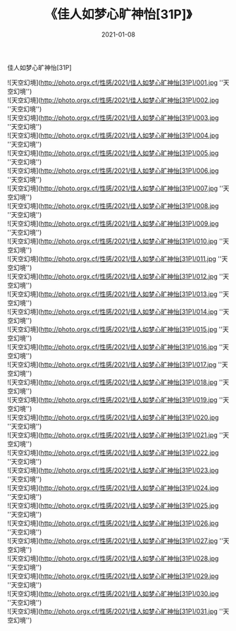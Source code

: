 ﻿---
layout: post
title:  《佳人如梦心旷神怡[31P]》
date:   2021-01-08
img: http://photo.orgx.cf/性感/2021/佳人如梦心旷神怡[31P]/000.jpg
categories: [美女, 性感, 泳衣]
---

佳人如梦心旷神怡[31P]



![天空幻境](http://photo.orgx.cf/性感/2021/佳人如梦心旷神怡[31P]/001.jpg ''天空幻境'') <br>
![天空幻境](http://photo.orgx.cf/性感/2021/佳人如梦心旷神怡[31P]/002.jpg ''天空幻境'') <br>
![天空幻境](http://photo.orgx.cf/性感/2021/佳人如梦心旷神怡[31P]/003.jpg ''天空幻境'') <br>
![天空幻境](http://photo.orgx.cf/性感/2021/佳人如梦心旷神怡[31P]/004.jpg ''天空幻境'') <br>
![天空幻境](http://photo.orgx.cf/性感/2021/佳人如梦心旷神怡[31P]/005.jpg ''天空幻境'') <br>
![天空幻境](http://photo.orgx.cf/性感/2021/佳人如梦心旷神怡[31P]/006.jpg ''天空幻境'') <br>
![天空幻境](http://photo.orgx.cf/性感/2021/佳人如梦心旷神怡[31P]/007.jpg ''天空幻境'') <br>
![天空幻境](http://photo.orgx.cf/性感/2021/佳人如梦心旷神怡[31P]/008.jpg ''天空幻境'') <br>
![天空幻境](http://photo.orgx.cf/性感/2021/佳人如梦心旷神怡[31P]/009.jpg ''天空幻境'') <br>
![天空幻境](http://photo.orgx.cf/性感/2021/佳人如梦心旷神怡[31P]/010.jpg ''天空幻境'') <br>
![天空幻境](http://photo.orgx.cf/性感/2021/佳人如梦心旷神怡[31P]/011.jpg ''天空幻境'') <br>
![天空幻境](http://photo.orgx.cf/性感/2021/佳人如梦心旷神怡[31P]/012.jpg ''天空幻境'') <br>
![天空幻境](http://photo.orgx.cf/性感/2021/佳人如梦心旷神怡[31P]/013.jpg ''天空幻境'') <br>
![天空幻境](http://photo.orgx.cf/性感/2021/佳人如梦心旷神怡[31P]/014.jpg ''天空幻境'') <br>
![天空幻境](http://photo.orgx.cf/性感/2021/佳人如梦心旷神怡[31P]/015.jpg ''天空幻境'') <br>
![天空幻境](http://photo.orgx.cf/性感/2021/佳人如梦心旷神怡[31P]/016.jpg ''天空幻境'') <br>
![天空幻境](http://photo.orgx.cf/性感/2021/佳人如梦心旷神怡[31P]/017.jpg ''天空幻境'') <br>
![天空幻境](http://photo.orgx.cf/性感/2021/佳人如梦心旷神怡[31P]/018.jpg ''天空幻境'') <br>
![天空幻境](http://photo.orgx.cf/性感/2021/佳人如梦心旷神怡[31P]/019.jpg ''天空幻境'') <br>
![天空幻境](http://photo.orgx.cf/性感/2021/佳人如梦心旷神怡[31P]/020.jpg ''天空幻境'') <br>
![天空幻境](http://photo.orgx.cf/性感/2021/佳人如梦心旷神怡[31P]/021.jpg ''天空幻境'') <br>
![天空幻境](http://photo.orgx.cf/性感/2021/佳人如梦心旷神怡[31P]/022.jpg ''天空幻境'') <br>
![天空幻境](http://photo.orgx.cf/性感/2021/佳人如梦心旷神怡[31P]/023.jpg ''天空幻境'') <br>
![天空幻境](http://photo.orgx.cf/性感/2021/佳人如梦心旷神怡[31P]/024.jpg ''天空幻境'') <br>
![天空幻境](http://photo.orgx.cf/性感/2021/佳人如梦心旷神怡[31P]/025.jpg ''天空幻境'') <br>
![天空幻境](http://photo.orgx.cf/性感/2021/佳人如梦心旷神怡[31P]/026.jpg ''天空幻境'') <br>
![天空幻境](http://photo.orgx.cf/性感/2021/佳人如梦心旷神怡[31P]/027.jpg ''天空幻境'') <br>
![天空幻境](http://photo.orgx.cf/性感/2021/佳人如梦心旷神怡[31P]/028.jpg ''天空幻境'') <br>
![天空幻境](http://photo.orgx.cf/性感/2021/佳人如梦心旷神怡[31P]/029.jpg ''天空幻境'') <br>
![天空幻境](http://photo.orgx.cf/性感/2021/佳人如梦心旷神怡[31P]/030.jpg ''天空幻境'') <br>
![天空幻境](http://photo.orgx.cf/性感/2021/佳人如梦心旷神怡[31P]/031.jpg ''天空幻境'') <br>